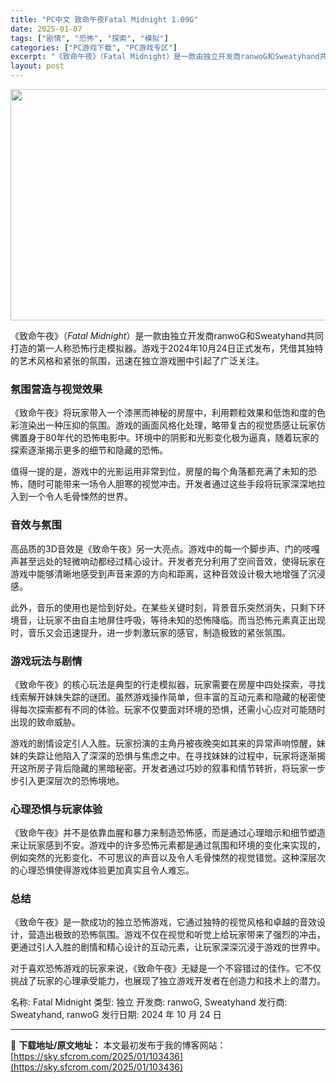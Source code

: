 ```yaml
---
title: "PC中文 致命午夜Fatal Midnight 1.09G"
date: 2025-01-07
tags: ["剧情", "恐怖", "探索", "模拟"]
categories: ["PC游戏下载", "PC游戏专区"]
excerpt: "《致命午夜》（Fatal Midnight）是一款由独立开发商ranwoG和Sweatyhand共同打造的第一人称恐怖行走模拟器。游戏于2024年10月24日正式发布，凭借其独特的艺术风格和紧张的氛围，迅速在独立游戏圈中引起了广泛关注。 氛围营造与视觉效果 《致命午夜》将玩家带入一个漆黑而神秘的房屋&hellip;"
layout: post
---
```


<img class="aligncenter size-full wp-image-103437" src="https://sky.sfcrom.com/wp-content/uploads/2025/01/2025010701312180.webp" alt="" width="660" height="370" />

《致命午夜》（<em>Fatal Midnight</em>）是一款由独立开发商ranwoG和Sweatyhand共同打造的第一人称恐怖行走模拟器。游戏于2024年10月24日正式发布，凭借其独特的艺术风格和紧张的氛围，迅速在独立游戏圈中引起了广泛关注。
<h3>氛围营造与视觉效果</h3>
《致命午夜》将玩家带入一个漆黑而神秘的房屋中，利用颗粒效果和低饱和度的色彩渲染出一种压抑的氛围。游戏的画面风格化处理，略带复古的视觉质感让玩家仿佛置身于80年代的恐怖电影中。环境中的阴影和光影变化极为逼真，随着玩家的探索逐渐揭示更多的细节和隐藏的恐怖。

值得一提的是，游戏中的光影运用非常到位，房屋的每个角落都充满了未知的恐怖，随时可能带来一场令人胆寒的视觉冲击。开发者通过这些手段将玩家深深地拉入到一个令人毛骨悚然的世界。
<h3>音效与氛围</h3>
高品质的3D音效是《致命午夜》另一大亮点。游戏中的每一个脚步声、门的吱嘎声甚至远处的轻微响动都经过精心设计。开发者充分利用了空间音效，使得玩家在游戏中能够清晰地感受到声音来源的方向和距离，这种音效设计极大地增强了沉浸感。

此外，音乐的使用也是恰到好处。在某些关键时刻，背景音乐突然消失，只剩下环境音，让玩家不由自主地屏住呼吸，等待未知的恐怖降临。而当恐怖元素真正出现时，音乐又会迅速提升，进一步刺激玩家的感官，制造极致的紧张氛围。
<h3>游戏玩法与剧情</h3>
《致命午夜》的核心玩法是典型的行走模拟器，玩家需要在房屋中四处探索，寻找线索解开妹妹失踪的谜团。虽然游戏操作简单，但丰富的互动元素和隐藏的秘密使得每次探索都有不同的体验。玩家不仅要面对环境的恐惧，还需小心应对可能随时出现的致命威胁。

游戏的剧情设定引人入胜。玩家扮演的主角丹被夜晚突如其来的异常声响惊醒，妹妹的失踪让他陷入了深深的恐惧与焦虑之中。在寻找妹妹的过程中，玩家将逐渐揭开这所房子背后隐藏的黑暗秘密。开发者通过巧妙的叙事和情节转折，将玩家一步步引入更深层次的恐怖境地。
<h3>心理恐惧与玩家体验</h3>
《致命午夜》并不是依靠血腥和暴力来制造恐怖感，而是通过心理暗示和细节塑造来让玩家感到不安。游戏中的许多恐怖元素都是通过氛围和环境的变化来实现的，例如突然的光影变化、不可思议的声音以及令人毛骨悚然的视觉错觉。这种深层次的心理恐惧使得游戏体验更加真实且令人难忘。
<h3>总结</h3>
《致命午夜》是一款成功的独立恐怖游戏，它通过独特的视觉风格和卓越的音效设计，营造出极致的恐怖氛围。游戏不仅在视觉和听觉上给玩家带来了强烈的冲击，更通过引人入胜的剧情和精心设计的互动元素，让玩家深深沉浸于游戏的世界中。

对于喜欢恐怖游戏的玩家来说，《致命午夜》无疑是一个不容错过的佳作。它不仅挑战了玩家的心理承受能力，也展现了独立游戏开发者在创造力和技术上的潜力。

名称: Fatal Midnight
类型: 独立
开发商: ranwoG, Sweatyhand
发行商: Sweatyhand, ranwoG
发行日期: 2024 年 10 月 24 日

---
📖 **下载地址/原文地址：** 本文最初发布于我的博客网站：[https://sky.sfcrom.com/2025/01/103436](https://sky.sfcrom.com/2025/01/103436)
